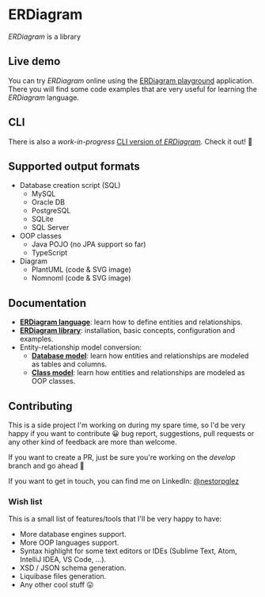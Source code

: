 # ERDiagram

_ERDiagram_ is a library

## Live demo

You can try _ERDiagram_ online using the [ERDiagram playground](http://erdiagram.nestorrente.com/) application. There
you will find some code examples that are very useful for learning the _ERDiagram_ language.

## CLI

There is also a _work-in-progress_ [CLI version of _ERDiagram_](https://github.com/nestorrente/erdiagram-cli). Check it
out! :slightly_smiling_face:

## Supported output formats

* Database creation script (SQL)
    * MySQL
    * Oracle DB
    * PostgreSQL
    * SQLite
    * SQL Server
* OOP classes
    * Java POJO (no JPA support so far)
    * TypeScript
* Diagram
    * PlantUML (code & SVG image)
    * Nomnoml (code & SVG image)

## Documentation

* **[ERDiagram language](docs/ERDiagram_language.md)**: learn how to define entities and relationships.
* **[ERDiagram library](docs/Library_usage.md)**: installation, basic concepts, configuration and examples.
* Entity-relationship model conversion:
    * **[Database model](docs/Database_model.md)**: learn how entities and relationships are modeled as tables and columns.
    * **[Class model](docs/Class_model.md)**: learn how entities and relationships are modeled as OOP classes.

## Contributing

This is a side project I'm working on during my spare time, so I'd be very happy if you want to contribute :grinning:
bug report, suggestions, pull requests or any other kind of feedback are more than welcome.

If you want to create a PR, just be sure you're working on the _develop_ branch and go ahead :slightly_smiling_face:

If you want to get in touch, you can find me on LinkedIn: [@nestorpglez](https://www.linkedin.com/in/nestorpglez/)

### Wish list

This is a small list of features/tools that I'll be very happy to have:

* More database engines support.
* More OOP languages support.
* Syntax highlight for some text editors or IDEs (Sublime Text, Atom, IntelliJ IDEA, VS Code, ...).
* XSD / JSON schema generation.
* Liquibase files generation.
* Any other cool stuff :stuck_out_tongue:
